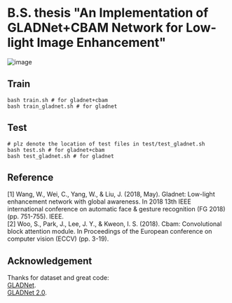 # B.S. thesis "An Implementation of GLADNet+CBAM Network for Low-light Image Enhancement"

![image](https://github.com/user-attachments/assets/f33eef14-7afc-4803-9d5d-4d8dcb3b4db1)

## Train
```shell
bash train.sh # for gladnet+cbam
bash train_gladnet.sh # for gladnet
```

## Test
```shell
# plz denote the location of test files in test/test_gladnet.sh
bash test.sh # for gladnet+cbam
bash test_gladnet.sh # for gladnet
```

## Reference
[1] Wang, W., Wei, C., Yang, W., & Liu, J. (2018, May). Gladnet: Low-light enhancement network with global awareness. In 2018 13th IEEE international conference on automatic face & gesture recognition (FG 2018) (pp. 751-755). IEEE. <br>
[2] Woo, S., Park, J., Lee, J. Y., & Kweon, I. S. (2018). Cbam: Convolutional block attention module. In Proceedings of the European conference on computer vision (ECCV) (pp. 3-19). <br>

## Acknowledgement
Thanks for dataset and great code: <br>
[GLADNet](https://github.com/weichen582/GLADNet). <br>
[GLADNet 2.0](https://github.com/abhishek-choudharys/GLADNet). <br>
